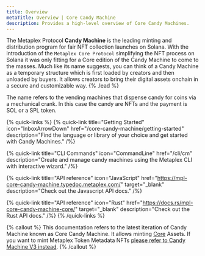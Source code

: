 ```yaml
---
title: Overview
metaTitle: Overview | Core Candy Machine
description: Provides a high-level overview of Core Candy Machines.
---
```


The Metaplex Protocol **Candy Machine** is the leading minting and distribution program for fair NFT collection launches on Solana. With the introduction of the `Metaplex Core Protocol` simplifying the NFT process on Solana it was only fitting for a Core edition of the Candy Machine to come to the masses. Much like its name suggests, you can think of a Candy Machine as a temporary structure which is first loaded by creators and then unloaded by buyers. It allows creators to bring their digital assets onchain in a secure and customizable way. {% .lead %}

The name refers to the vending machines that dispense candy for coins via a mechanical crank. In this case the candy are NFTs and the payment is SOL or a SPL token.

{% quick-links %}
{% quick-link title="Getting Started" icon="InboxArrowDown" href="/core-candy-machine/getting-started" description="Find the language or library of your choice and get started with Candy Machines." /%}

{% quick-link title="CLI Commands" icon="CommandLine" href="/cli/cm" description="Create and manage candy machines using the Metaplex CLI with interactive wizard." /%}

{% quick-link title="API reference" icon="JavaScript" href="https://mpl-core-candy-machine.typedoc.metaplex.com/" target="_blank" description="Check out the Javascript API docs." /%}

{% quick-link title="API reference" icon="Rust" href="https://docs.rs/mpl-core-candy-machine-core/" target="_blank" description="Check out the Rust API docs." /%}
{% /quick-links %}

{% callout %}
This documentation refers to the latest iteration of Candy Machine known as Core Candy Machine. It allows minting [Core](/core) Assets. If you want to mint Metaplex Token Metadata NFTs [please refer to Candy Machine V3 instead](https://developers.metaplex.com/candy-machine/).
{% /callout %}


